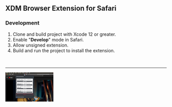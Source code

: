 ## XDM Browser Extension for Safari

### Development
1. Clone and build project with Xcode 12 or greater.
2. Enable "**Develop**" mode in Safari.
3. Allow unsigned extension.
4. Build and run the project to install the extension.

<br/>
<hr/>
<img src="sample/1.jpg" style="width: 150px;"/>

